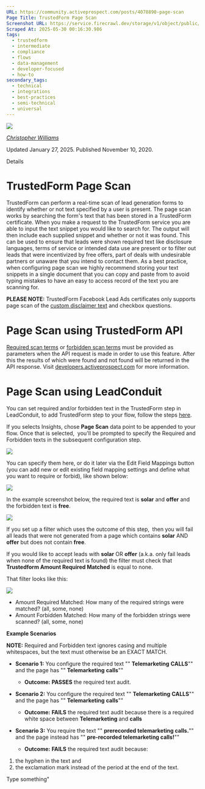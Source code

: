 ```yaml
---
URL: https://community.activeprospect.com/posts/4078890-page-scan
Page Title: TrustedForm Page Scan
Screenshot URL: https://service.firecrawl.dev/storage/v1/object/public/media/screenshot-772887ba-e0e9-4408-8cfb-05b19797943e.png
Scraped At: 2025-05-30 00:16:30.986
tags:
  - trustedform
  - intermediate
  - compliance
  - flows
  - data-management
  - developer-focused
  - how-to
secondary_tags:
  - technical
  - integrations
  - best-practices
  - semi-technical
  - universal
---
```


[![](https://content2.bloomfire.com/avatars/users/1405246/thumb/thumbnail.png?f=1620827893&Expires=1748567782&Signature=p0pT1~1wcR-gU81DO8z6IZiv7o~WLLN~4VM~imVO9S8k93mWAt02SeJ40QznEe5d6Ai9pIg8F7Cj-Cf-PtYsqGGz9kltuFc9PZW5VIZ5usj62ZjwCDxc0sQE~eGKLaHogaFAIo7y0O92bwwb5j0-aXxdN97HXq71EOHRsgOAXa6y-lLup33TTtsLcWa75mamconkz6MIiu8qQIGq5CW6tgTvHu~RjCUSCq8hX9ygzZnaI2RrR~mRdiMyTznqQm0hKZieqZCsJGMGmmp1qq4fJZ9j0dA4csGdNfoR5Lu2Ug16n93fzXNCHyzB5kaRl6cbgmNM~5ii9HlDqH8LUVaAlw__&Key-Pair-Id=APKAIDFCFZ2UHE5LPIUA)](https://community.activeprospect.com/memberships/7846678-christopher-williams)

[_Christopher Williams_](https://community.activeprospect.com/memberships/7846678-christopher-williams)

Updated January 27, 2025. Published November 10, 2020.

Details

# TrustedForm Page Scan

TrustedForm can perform a real-time scan of lead generation forms to identify whether or not text specified by a user is present. The page scan works by searching the form's text that has been stored in a TrustedForm certificate. When you make a request to the TrustedForm service you are able to input the text snippet you would like to search for. The output will then include each supplied snippet and whether or not it was found. This can be used to ensure that leads were shown required text like disclosure languages, terms of service or intended data use are present or to filter out leads that were incentivized by free offers, part of deals with undesirable partners or unaware that you intend to contact them. As a best practice, when configuring page scan we highly recommend storing your text snippets in a single document that you can copy and paste from to avoid typing mistakes to have an easy to access record of the text you are scanning for.

**PLEASE NOTE:** TrustedForm Facebook Lead Ads certificates only supports page scan of the [custom disclaimer text](https://www.facebook.com/business/help/1550411888622740?id=735435806665862) and checkbox questions.

# Page Scan using TrustedForm API

[Required scan terms](https://developers.activeprospect.com/docs/trustedform/api/v3.0/tag/Claiming-Certificates/#tag/Claiming-Certificates/operation/ClaimerWeb.ClaimController.create!path=required_scan_terms&t=request) or [forbidden scan terms](https://developers.activeprospect.com/docs/trustedform/api/v3.0/tag/Claiming-Certificates/#tag/Claiming-Certificates/operation/ClaimerWeb.ClaimController.create!path=forbidden_scan_terms&t=request) must be provided as parameters when the API request is made in order to use this feature. After this the results of which were found and not found will be returned in the API response. Visit [developers.activeprospect.com](https://developers.activeprospect.com/) for more information.

# Page Scan using LeadConduit

You can set required and/or forbidden text in the TrustedForm step in LeadConduit, to add TrustedForm step to your flow, follow the steps [here](https://community.activeprospect.com/posts/5098468-trustedform-leadconduit-add-on?_gl=1*ahjo2d*_gcl_au*MTI1NTg1MTA5NS4xNzM2NzgxNDA4LjE2Mjg3NTExMjQuMTczNzc0OTExOC4xNzM3NzQ5MTE4*_ga*NTQ3NjI0NDQxLjE3MzQ2Mzk3NDQ.*_ga_QHXBV6N7D1*MTczODAxNjEzMy4xNTIuMS4xNzM4MDE2NzUyLjM5LjAuMA..).

If you selects Insights, chose **Page Scan** data point to be appended to your flow. Once that is selected,  you'll be prompted to specify the Required and Forbidden texts in the subsequent configuration step.

![](https://content1.bloomfire.com/thumbnails/contents/004/786/623/original.png?f=1738017711&Expires=1748567782&Signature=eqYuCOzYhp00uYldFPullFQuDQqEtwnF~jvN2zgb0NKzdQ3D9sen7cmPb7JA1OpF~PCXWwIdB3waouJtU3qsEicDbmj6t~4gMQ-ky2OyITWoHKXKac112lPVKCTa4Tqq1Ggg8XYyx4kqsDrchnRzM3uSXvFv~JblLm7Q1r-YiC4yrdckMkdGX-b4AJWbs4wJUvSuX6tpVg5bhGJn5WyS9cS~V4wcNFXiq72HhsrMn5MKFk4ZhwZgnM1qiCZrtTIaSJwjOdix9RF~qVsdcvkkGBZ7FOXv4LbUxCgMdwmUVPkdvBjflMt0a~JEbGwCuiYIGWEkq13FMS1uyUR5vxqatg__&Key-Pair-Id=APKAIDFCFZ2UHE5LPIUA)

You can specify them here, or do it later via the Edit Field Mappings button (you can add new or edit existing field mapping settings and define what you want to require or forbid), like shown below:

![](https://content2.bloomfire.com/thumbnails/contents/004/786/592/original.png?f=1738017288&Expires=1748567782&Signature=gOThI17yV3g7-dN2ChY1sqUbftf5pXu-XpdYqasihPA1Lwx9gYa97pqoroP62Lg2tkD4Recq6yyF02SMpCfKXedOofGb8PpOUIoljBR5D3EAIIaMQxMJMV~QkFG0KgeTq1~FdQerEcNCJx3PUm2Z5S3O4KLQsQ1axbgnkzcIoi4en2dvF3OEJmxOfS40aPkOytXSshLM~aGL-LFGr9280dBg~XeDY-RHE1HRmkqTK~xijLofLioujwXDk-Dvakhs4lMTTgX5yt9~g66JVhtc-7U2qD76Fgsol-yt5E581AwGTR0EhED2mrrnkRGicfNQjKwF0~SqesL0ZfmQA84Rug__&Key-Pair-Id=APKAIDFCFZ2UHE5LPIUA)

In the example screenshot below, the required text is **solar** and **offer** and the forbidden text is **free**.

![](https://content3.bloomfire.com/thumbnails/contents/004/786/642/original.png?f=1738018422&Expires=1748567782&Signature=s2IBmRVQJ6iOoBp1VqizWdJjajnKUHcu0OXMnw2TARv19nq-ln3LI3YxwzGM~m5HdDVdAj1vXg-QWYKYIb8tnKHK8D0W3hsbB--MRHn-6lKbqwL9p8ismNvVGO~-Qsdx6DY8oMD02TSurw7ZL4tp6xLrVEtn~~y0BfXgWlo9TrG~fh4r2J0gLkaprkE686AK0V0DSNoaF~c4oI1EiadP45VQ0dDQXMAfd~8wM4qbBDRe22v8WsUftrsWe-NGECp0xAC5nXMmAsQwLtBkiWUAB96coAELT67Xd7~bDF6f6sDoRTxhLSbJldxIWo7D73WTrDlaFj4zV~91V0wPIvbytg__&Key-Pair-Id=APKAIDFCFZ2UHE5LPIUA)

If you set up a filter which uses the outcome of this step,  then you will fail all leads that were not generated from a page which contains **solar** AND **offer** but does not contain **free**.

If you would like to accept leads with **solar** OR **offer** (a.k.a. only fail leads when none of the required text is found) the filter must check that **Trustedform Amount Required Matched** is equal to none.

That filter looks like this:

![](https://content3.bloomfire.com/thumbnails/contents/004/786/682/original.png?f=1738019321&Expires=1748567782&Signature=lI7G4n~Dz-wVyBiHBwAGY5sr3ZaO~cs34sj1rKeD6EJF5-jaMr-mUtFeBdA2Q-NMaw6dBeA9K7NT8mg7rG8s~zBBC2L0ciWNFVUwKfBf3JEUyesZihj3HJBAZzc1Yl29QJOctaw~PEdgEc3Ngpgtn78WPBsRoFP8YH0K7LR~Vf0ZPhX1Xp5~xW9uyfN5KWrFlJdtdxP5f6btQchAUcCs9xJmwUEEiPlFGwQJxWFLB82GGf0ZjIpCiAwu~Z~3A66d9lkn3MPk4K6a6rGKZtOa~9FUu9bMTkKnCM2Ptu~84V~xvo~IVAqcrsidioPIz~94TqVTbP4VE6mP9FlpKYGA-w__&Key-Pair-Id=APKAIDFCFZ2UHE5LPIUA)

- Amount Required Matched: How many of the required strings were matched? (all, some, none)
- Amount Forbidden Matched: How many of the forbidden strings were scanned? (all, some, none)

**Example Scenarios**

**NOTE:** Required and Forbidden text ignores casing and multiple whitespaces, but the text must otherwise be an EXACT MATCH.

- **Scenario 1:** You configure the required text "" **Telemarketing** **CALLS**"" and the page has "" **Telemarketing** **calls**""
  - **Outcome:** **PASSES** the required text audit.

- **Scenario 2:** You configure the required text "" **Telemarketing** **CALLS**"" and the page has "" **Telemarketing** **calls**""
  - **Outcome:** **FAILS** the required text audit because there is a required white space between **Telemarketing** and **calls**

- **Scenario 3:** You require the text "" **prerecorded telemarketing calls.**"" and the page instead has "" **pre-recorded telemarketing calls!**""
  - **Outcome:** **FAILS** the required text audit because:

1. the hyphen in the text and
2. the exclamation mark instead of the period at the end of the text.

Type something"

